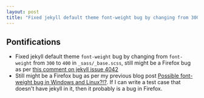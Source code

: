 ```yaml
---
layout: post
title: "Fixed jekyll default theme font-weight bug by changing from 300 to 400 in _sass/_base.scss, still might be a Firefox bug"
---
```


## Pontifications
 
* Fixed jekyll default theme ```font-weight``` bug by changing from ```font-weight``` from ```300``` to ```400``` in ```_sass/_base.scss```, still might be a Firefox bug as per [this comment on jekyll issue 4042](https://github.com/jekyll/jekyll/issues/4042#issuecomment-170397990)
* Still might be a Firefox bug as per my previous blog post [Possible font-weight bug in Windows and Linux?!?](http://rolandtanglao.com/2018/03/06/p1-firefox-font-weight-bug-on-windows-and-linux/). If I can write a test case that doesn't have jekyll in it, then it probably is a bug in Firefox.

